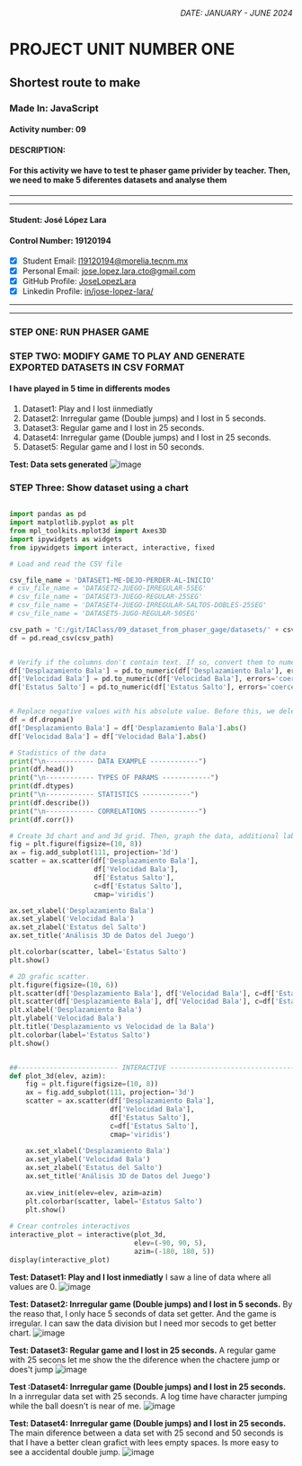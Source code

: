 <p style="text-align: right;"><em>DATE: JANUARY - JUNE 2024</em></p>

# **PROJECT UNIT NUMBER ONE**

## **Shortest route to make**

### Made In: JavaScript

#### Activity number: 09

#### **DESCRIPTION:**

#### For this activity we have to test te phaser game privider by teacher. Then, we need to make 5 diferentes datasets and analyse them

________________________________________________________
________________________________________________________

#### Student: José López Lara

#### Control Number: 19120194

* [x] Student Email: <l19120194@morelia.tecnm.mx>
* [x] Personal Email: <jose.lopez.lara.cto@gmail.com>
* [x] GitHub Profile: [JoseLopezLara](https://github.com/JoseLopezLara)
* [x] Linkedin Profile: [in/jose-lopez-lara/](https://www.linkedin.com/in/jose-lopez-lara/)

________________________________________________________
________________________________________________________

### **STEP ONE: RUN PHASER GAME**

### **STEP TWO: MODIFY GAME TO PLAY AND GENERATE EXPORTED DATASETS IN CSV FORMAT**

#### I have played in 5 time in differents modes

1. Dataset1: Play and I lost iinmediatly
2. Dataset2: Inrregular game (Double jumps) and I  lost in 5 seconds.
3. Dataset3: Regular game and I lost in 25 seconds.
4. Dataset4: Inrregular game (Double jumps) and I lost in 25 seconds.
5. Dataset5: Regular game and I lost in 50 seconds.

**Test: Data sets generated**
![image](image1.png)

### **STEP Three: Show dataset using a chart**

```python

import pandas as pd
import matplotlib.pyplot as plt
from mpl_toolkits.mplot3d import Axes3D
import ipywidgets as widgets
from ipywidgets import interact, interactive, fixed

# Load and read the CSV file

csv_file_name = 'DATASET1-ME-DEJO-PERDER-AL-INICIO'
# csv_file_name = 'DATASET2-JUEGO-IRREGULAR-5SEG'
# csv_file_name = 'DATASET3-JUEGO-REGULAR-25SEG'
# csv_file_name = 'DATASET4-JUEGO-IRREGULAR-SALTOS-DOBLES-25SEG'
# csv_file_name = 'DATASET5-JUGO-REGULAR-50SEG'

csv_path = 'C:/git/IAClass/09_dataset_from_phaser_gage/datasets/' + csv_file_name + '.csv'
df = pd.read_csv(csv_path)


# Verify if the columns don't contain text. If so, convert them to numeric or replace them with NaN
df['Desplazamiento Bala'] = pd.to_numeric(df['Desplazamiento Bala'], errors='coerce')
df['Velocidad Bala'] = pd.to_numeric(df['Velocidad Bala'], errors='coerce')
df['Estatus Salto'] = pd.to_numeric(df['Estatus Salto'], errors='coerce')


# Replace negative values with his absolute value. Before this, we delete NaN values
df = df.dropna()
df['Desplazamiento Bala'] = df['Desplazamiento Bala'].abs()
df['Velocidad Bala'] = df['Velocidad Bala'].abs()

# Stadistics of the data
print("\n------------ DATA EXAMPLE ------------")
print(df.head())
print("\n------------ TYPES OF PARAMS ------------")
print(df.dtypes)
print("\n------------ STATISTICS ------------")
print(df.describe())
print("\n------------ CORRELATIONS ------------")
print(df.corr())

# Create 3d chart and and 3d grid. Then, graph the data, additional labels and finally a colorbar
fig = plt.figure(figsize=(10, 8))
ax = fig.add_subplot(111, projection='3d')
scatter = ax.scatter(df['Desplazamiento Bala'], 
                     df['Velocidad Bala'], 
                     df['Estatus Salto'],
                     c=df['Estatus Salto'], 
                     cmap='viridis')

ax.set_xlabel('Desplazamiento Bala')
ax.set_ylabel('Velocidad Bala')
ax.set_zlabel('Estatus del Salto')
ax.set_title('Análisis 3D de Datos del Juego')

plt.colorbar(scatter, label='Estatus Salto')
plt.show()

# 2D grafic scatter.
plt.figure(figsize=(10, 6))
plt.scatter(df['Desplazamiento Bala'], df['Velocidad Bala'], c=df['Estatus Salto'], cmap='viridis')
plt.scatter(df['Desplazamiento Bala'], df['Velocidad Bala'], c=df['Estatus Salto'], cmap='viridis')
plt.xlabel('Desplazamiento Bala')
plt.ylabel('Velocidad Bala')
plt.title('Desplazamiento vs Velocidad de la Bala')
plt.colorbar(label='Estatus Salto')
plt.show()


##------------------------- INTERACTIVE -------------------------------
def plot_3d(elev, azim):
    fig = plt.figure(figsize=(10, 8))
    ax = fig.add_subplot(111, projection='3d')
    scatter = ax.scatter(df['Desplazamiento Bala'], 
                         df['Velocidad Bala'], 
                         df['Estatus Salto'],
                         c=df['Estatus Salto'], 
                         cmap='viridis')
    
    ax.set_xlabel('Desplazamiento Bala')
    ax.set_ylabel('Velocidad Bala')
    ax.set_zlabel('Estatus del Salto')
    ax.set_title('Análisis 3D de Datos del Juego')
    
    ax.view_init(elev=elev, azim=azim)
    plt.colorbar(scatter, label='Estatus Salto')
    plt.show()
    
# Crear controles interactivos
interactive_plot = interactive(plot_3d, 
                               elev=(-90, 90, 5), 
                               azim=(-180, 180, 5))
display(interactive_plot)

```

**Test: Dataset1: Play and I lost inmediatly**
I saw a line of data where all values are 0.
![image](imaged1.png)

**Test: Dataset2: Inrregular game (Double jumps) and I  lost in 5 seconds.**
By the reaso that, I only hace 5 seconds of data set getter. And the game is irregular. I can saw the data division but I need mor secods to get better chart.
![image](imaged2.png)

**Test: Dataset3: Regular game and I lost in 25 seconds.**
A regular game with 25 secons let me show the the diference when the chactere jump or does't jump 
![image](imaged3.png)

**Test :Dataset4: Inrregular game (Double jumps) and I lost in 25 seconds.**
In a inrregular data set with 25 seconds. A log time have character jumping while the ball doesn't is near of me.
![image](imaged4.png)

**Test: Dataset4: Inrregular game (Double jumps) and I lost in 25 seconds.**
The main diference between a data set with 25 second and 50 seconds is that I have a better clean grafict with lees empty spaces. Is more easy to see a accidental double jump.
![image](imaged5.png)